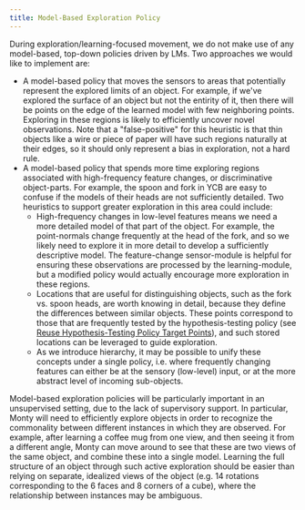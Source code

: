 ```yaml
---
title: Model-Based Exploration Policy
---
```

During exploration/learning-focused movement, we do not make use of any model-based, top-down policies driven by LMs. Two approaches we would like to implement are:
- A model-based policy that moves the sensors to areas that potentially represent the explored limits of an object. For example, if we've explored the surface of an object but not the entirity of it, then there will be points on the edge of the learned model with few neighboring points. Exploring in these regions is likely to efficiently uncover novel observations. Note that a "false-positive" for this heuristic is that thin objects like a wire or piece of paper will have such regions naturally at their edges, so it should only represent a bias in exploration, not a hard rule.
- A model-based policy that spends more time exploring regions associated with high-frequency feature changes, or discriminative object-parts. For example, the spoon and fork in YCB are easy to confuse if the models of their heads are not sufficiently detailed. Two heuristics to support greater exploration in this area could include:
    - High-frequency changes in low-level features means we need a more detailed model of that part of the object. For example, the point-normals change frequently at the head of the fork, and so we likely need to explore it in more detail to develop a sufficiently descriptive model. The feature-change sensor-module is helpful for ensuring these observations are processed by the learning-module, but a modified policy would actually encourage more exploration in these regions.
    - Locations that are useful for distinguishing objects, such as the fork vs. spoon heads, are worth knowing in detail, because they define the differences between similar objects. These points correspond to those that are frequently tested by the hypothesis-testing policy (see [Reuse Hypothesis-Testing Policy Target Points](../motor-system-improvements/reuse-hypothesis-testing-policy-target-points.md)), and such stored locations can be leveraged to guide exploration.
    - As we introduce hierarchy, it may be possible to unify these concepts under a single policy, i.e. where frequently changing features can either be at the sensory (low-level) input, or at the more abstract level of incoming sub-objects.

Model-based exploration policies will be particularly important in an unsupervised setting, due to the lack of supervisory support. In particular, Monty will need to efficiently explore objects in order to recognize the commonality between different instances in which they are observed. For example, after learning a coffee mug from one view, and then seeing it from a different angle, Monty can move around to see that these are two views of the same object, and combine these into a single model. Learning the full structure of an object through such active exploration should be easier than relying on separate, idealized views of the object (e.g. 14 rotations corresponding to the 6 faces and 8 corners of a cube), where the relationship between instances may be ambiguous.